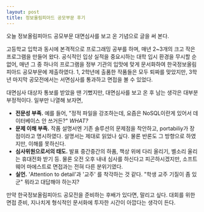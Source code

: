 ```yaml
---
layout: post
title: 정보올림피아드 공모부문 후기
---
```


오늘 정보올림피아드 공모부문 대면심사를 보고 온 기념으로 글을 써 본다.

고등학교 입학과 동시에 본격적으로 프로그래밍 공부를 하며, 매년 2~3개의 크고 작은 프로그램을 만들어 왔다. 공식적인 입상 실적을 중요시하는 대학 입시 환경을 무시할 순 없어, 매년 그 중 하나의 프로그램을 정부 기관의 입맛에 맞게 문서화하여 한국정보올림피아드 공모부문에 제출하였다. 1, 2학년에 출품한 작품들은 모두 퇴짜를 맞았지만, 3학년 마지막 공모전에서는 서면심사를 통과하고 면접을 볼 수 있었다. 

대면심사 대상자 통보를 받았을 땐 기뻤지만, 대면심사를 보고 온 후 남는 생각은 대부분 부정적이다. 일부만 나열해 보자면,

* **전문성 부족.** 예를 들어, "정적 파일을 강조하는데, 요즘은 NoSQL이란게 있어서 데이터베이스 안 쓰거든?" _WHAT?_
* **문제 이해 부족.** 작품 설명서엔 기존 솔루션의 문제점을 착안하고, portabiliy가 장점이라고 명시하였다. 설명서는 제대로 읽었나 싶다. 물론 반론도 그 방향으로 하였지만, 이해를 못하신다.
* **심사위원으로서의 태도.** 발표 중간중간의 하품, 책상 위에 다리 올리기, 벨소리 울리는 휴대전화 받기 등. 물론 오전 오후 내내 심사를 하신다고 피곤하시겠지만, 소프트웨어 마에스트로 면접과는 전혀 다른 분위기였다.
* **실언.** 'Attention to detail'과 '교주' 를 착각하는 것 같다. "학생 교주 기질이 좀 있군" 뭐라고 대답해야 하는지?

만약 한국정보올림피아드 공모전을 준비하는 후배가 있다면, 말리고 싶다. 대회를 위한 면접 준비, 지나치게 형식적인 문서화에 투자한 시간이 아깝다는 생각이 든다.
